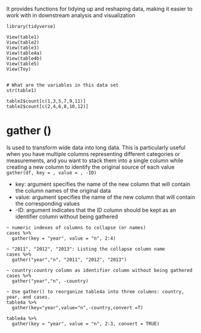 It provides functions for tidying up and reshaping data, making it easier to work with in downstream analysis and visualization
```
library(tidyverse)

View(table1)
View(table2)
View(table3)
View(table4a)
View(table4b)
View(table5)
View(Toy)


# What are the variables in this data set
str(table1)

table2$count[c(1,3,5,7,9,11)] 
table2$count[c(2,4,6,8,10,12)]
```

# gather ()
Is used to transform wide data into long data. 
This is particularly useful when you have multiple columns representing different categories or measurements, and you want to stack them into a single column while creating a new column to identify the original source of each value <br>
```gather(df, key = , value = , -ID)``` <br>
- key: argument specifies the name of the new column that will contain the column names of the original data
- value: argument specifies the name of the new column that will contain the corresponding values
- -ID: argument indicates that the ID column should be kept as an identifier column without being gathered
```
~ numeric indexes of columns to collapse (or names)
cases %>% 
  gather(key = "year", value = "n", 2:4)

~ "2011", "2012", "2013": Listing the collapse column name 
cases %>% 
  gather("year","n", "2011", "2012", "2013")

~ country:country column as identifier column without being gathered
cases %>% 
  gather("year","n", -country)

~ Use gather() to reorganize table4a into three columns: country, year, and cases.
table4a %>% 
  gather(key="year",value="n",-country,convert =T)

table4a %>% 
  gather(key = "year", value = "n", 2:3, convert = TRUE)
```


